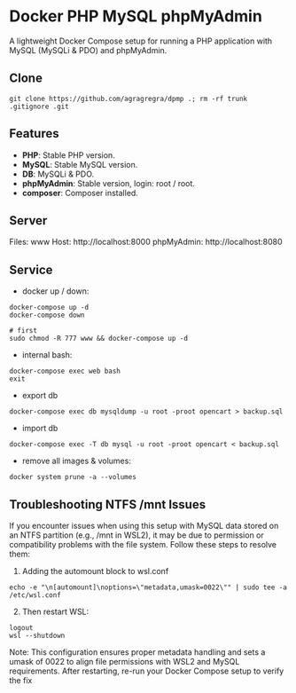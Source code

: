 # Docker PHP MySQL phpMyAdmin
A lightweight Docker Compose setup for running a PHP application with MySQL (MySQLi & PDO) and phpMyAdmin.

## Clone
```
git clone https://github.com/agragregra/dpmp .; rm -rf trunk .gitignore .git
```

## Features
- **PHP**: Stable PHP version.
- **MySQL**: Stable MySQL version.
- **DB**: MySQLi & PDO.
- **phpMyAdmin**: Stable version, login: root / root.
- **composer**: Composer installed.

## Server
  Files: www
  Host: http://localhost:8000
  phpMyAdmin: http://localhost:8080

## Service

* docker up / down:
```
docker-compose up -d
docker-compose down

# first
sudo chmod -R 777 www && docker-compose up -d
```

* internal bash:
```
docker-compose exec web bash
exit
```

* export db
```
docker-compose exec db mysqldump -u root -proot opencart > backup.sql
```

* import db
```
docker-compose exec -T db mysql -u root -proot opencart < backup.sql
```

* remove all images & volumes:
```
docker system prune -a --volumes
```

## Troubleshooting NTFS /mnt Issues
If you encounter issues when using this setup with MySQL data stored on an NTFS partition (e.g., /mnt in WSL2), it may be due to permission or compatibility problems with the file system. Follow these steps to resolve them:

1. Adding the automount block to wsl.conf
```
echo -e "\n[automount]\noptions=\"metadata,umask=0022\"" | sudo tee -a /etc/wsl.conf
```

2. Then restart WSL:
```
logout
wsl --shutdown
```

Note: This configuration ensures proper metadata handling and sets a umask of 0022 to align file permissions with WSL2 and MySQL requirements. After restarting, re-run your Docker Compose setup to verify the fix
